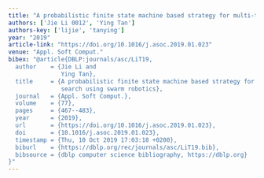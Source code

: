 ```yaml
---
title: "A probabilistic finite state machine based strategy for multi-target search using swarm robotics"
authors: ['Jie Li 0012', 'Ying Tan']
authors-key: ['lijie', 'tanying']
year: "2019"
article-link: "https://doi.org/10.1016/j.asoc.2019.01.023"
venue: "Appl. Soft Comput."
bibex: "@article{DBLP:journals/asc/LiT19,
  author    = {Jie Li and
               Ying Tan},
  title     = {A probabilistic finite state machine based strategy for multi-target
               search using swarm robotics},
  journal   = {Appl. Soft Comput.},
  volume    = {77},
  pages     = {467--483},
  year      = {2019},
  url       = {https://doi.org/10.1016/j.asoc.2019.01.023},
  doi       = {10.1016/j.asoc.2019.01.023},
  timestamp = {Thu, 10 Oct 2019 17:03:18 +0200},
  biburl    = {https://dblp.org/rec/journals/asc/LiT19.bib},
  bibsource = {dblp computer science bibliography, https://dblp.org}
}"
---
```

